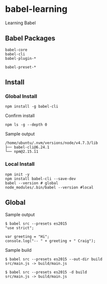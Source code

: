 # babel-learning

Learning Babel

## Babel Packages

```
babel-core
babel-cli
babel-plugin-*

babel-preset-*
```

## Install

### Global Install

```
npm install -g babel-cli
```

Confirm install

```
npm ls -g --depth 0
```

Sample output

```
/home/ubuntu/.nvm/versions/node/v4.7.3/lib
├── babel-cli@6.24.1
└── npm@2.15.11
```

### Local Install

```
npm init -y
npm install babel-cli --save-dev
babel --version # global
node_modules/.bin/babel --version #local
```

## Global 

Sample output

```
$ babel src --presets es2015
"use strict";

var greeting = "Hi";
console.log("-- " + greeting + " Craig");
```

Sample build

```
$ babel src --presets es2015 --out-dir build
src/main.js -> build/main.js
```

```
$ babel src --presets es2015 -d build
src/main.js -> build/main.js
```


